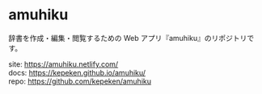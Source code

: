 # amuhiku

辞書を作成・編集・閲覧するための Web アプリ『amuhiku』のリポジトリです。

site: https://amuhiku.netlify.com/  
docs: https://kepeken.github.io/amuhiku/  
repo: https://github.com/kepeken/amuhiku
